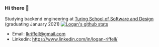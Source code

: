 ### Hi there 👋
Studying backend engineering at [Turing School of Software and Design](https://turing.io/) (graduating January 2021)
[![Logan's github stats](https://github-readme-stats.vercel.app/api?username=lkriffell)](https://github.com/lkriffell/github-readme-stats)

- Email: lkriffell@gmail.com
- Linkedin: https://www.linkedin.com/in/logan-riffell/
